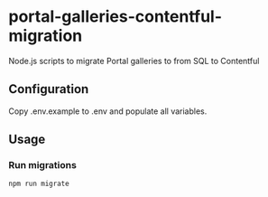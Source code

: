 # portal-galleries-contentful-migration
Node.js scripts to migrate Portal galleries to from SQL to Contentful

## Configuration

Copy .env.example to .env and populate all variables.

## Usage

### Run migrations

```
npm run migrate
```
